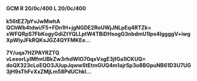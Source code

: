 #### GCM R 20/0c/400 L 20/0c/400
**k56tEZ7pYvJwMwhA**<br/>**QChWb4tdwi/F5+FDn1H+jgNGDE2RoUWjJNLpEq4RTZk=**<br/>**xWFQRpS7FbKogyGdiZtYQLLptW4TBiDHsogG3nbdmU1Ips4lggggV+iwgXpWlyJFkRQKsJGZ4QYFMKEe...**<br/><br/>
**7Y/uqa7HZPAYRZTQ**<br/>**vLeeorLyIMfmUBkZw3rhdWlO70qxVxgE3jfGa1lCKUQ=**<br/>**doQX323cLoEQO3JUupJqwwStEtmGUQ4m1ajrSp3o8BGpuNB61D3U7UG3jH9sThFvXxZMjLm58PdUChkl...**